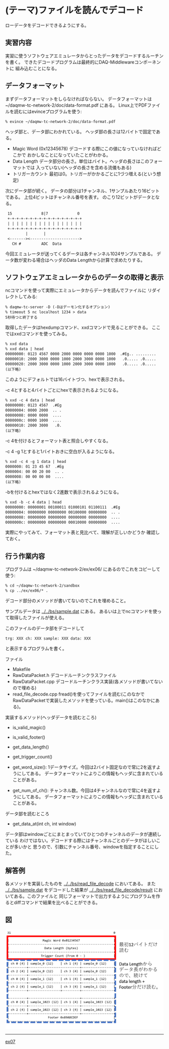 (テーマ)ファイルを読んでデコード
================================

ローデータをデコードできるようにする。

実習内容
--------

実習に使うソフトウェアエミュレータからとったデータをデコードするルーチンを書く。
できたデコードプログラムは最終的にDAQ-Middlewareコンポーネントに
組み込むことになる。

データフォーマット
------------------

まずデータフォーマットをしらなければならない。
データフォーマットは ~/daqmw-tc-network-2/doc/data-format.pdf にある。
Linux上でPDFファイルを読むにはevinceプログラムを使う:

    % evince ~/daqmw-tc-network-2/doc/data-format.pdf

ヘッダ部と、データ部にわかれている。
ヘッダ部の長さは12バイトで固定である。

- Magic Word (0x12345678) デコードする際にこの値になっていなければどこかで
おかしなことになっていたことがわかる。
- Data Length データ部分の長さ。単位はバイト。ヘッダの長さはこのフォーマットでは
入っていない(ヘッダの長さを含める流儀もある)
- トリガーカウント 最初は0。トリガーがかかるごとに1づつ増える(という想定)

次にデータ部が続く。
データの部分は1チャンネル、1サンプルあたり16ビットである。
上位4ビットはチャンネル番号を表す。
のこり12ビットがデータとなる。

     15             8|7             0
     +-+-+-+-+-+-+-+-+-+-+-+-+-+-+-+-+
     | | | | | | | | | | | | | | | | |
     +-+-+-+-+-+-+-+-+-+-+-+-+-+-+-+-+
             |       |
     <-------><---------------------->
       CH #         ADC  Data

今回エミュレータが送ってくるデータは各チャンネル1024サンプルである。
データ数が変わる場合はヘッダのData Lengthから計算で求めたりする。

ソフトウェアエミュレータからのデータの取得と表示
------------------------------------------------

ncコマンドを使って実際にエミュレータからデータを読んでファイルに
リダイレクトしてみる:

    % daqmw-tc-server -D (-Dはデーモン化するオプション)
    % timeout 5 nc localhost 1234 > data
    5秒待つと終了する

取得したデータはhexdumpコマンド、xxdコマンドで見ることができる。
ここではxxdコマンドを使ってみる。

    % xxd data
    % xxd data | head
    00000000: 0123 4567 0000 2000 0000 0000 0000 1000  .#Eg.. .........
    00000010: 2000 3000 0000 1000 2000 3000 0000 1000   .0..... .0.....
    00000020: 2000 3000 0000 1000 2000 3000 0000 1000   .0..... .0.....
    (以下略)

このようにデフォルトでは16バイトづつ、hexで表示される。

-c 4とすると4バイトごとにhexで表示されるようになる。

    % xxd -c 4 data | head
    00000000: 0123 4567  .#Eg
    00000004: 0000 2000  .. .
    00000008: 0000 0000  ....
    0000000c: 0000 1000  ....
    00000010: 2000 3000   .0.
    (以下略)

-c 4を付けるとフォーマット表と照合しやすくなる。

-c 4 -g 1とすると1バイトおきに空白が入るようになる。

    % xxd -c 4 -g 1 data | head
    0000000: 01 23 45 67  .#Eg
    0000004: 00 00 20 00  .. .
    0000008: 00 00 00 00  ....
    (以下略)

-bを付けるとhexではなく2進数で表示されるようになる。

    % xxd -b -c 4 data | head
    00000000: 00000001 00100011 01000101 01100111  .#Eg
    00000004: 00000000 00000000 00100000 00000000  .. .
    00000008: 00000000 00000000 00000000 00000000  ....
    0000000c: 00000000 00000000 00010000 00000000  ....

実際にやってみて、フォーマット表と見比べて、理解が正しいかどうか
確認しておく。


行う作業内容
------------

プログラムは ~/daqmw-tc-network-2/ex/ex06/ にあるのでこれをコピーして
使う:

    % cd ~/daqmw-tc-network-2/sandbox
    % cp ../ex/ex06/* .

デコード部分のメソッドが書いてないのでこれを埋めること。

サンプルデータは [../../bs/sample.dat](../../bs/sample.dat) にある。
あるいは上でncコマンドを使って取得したファイルが使える。

このファイルのデータ部をデコードして

    trg: XXX ch: XXX sample: XXX data: XXX

と表示するプログラムを書く。

ファイル

* Makefile
* RawDataPacket.h     デコードルーチンクラスファイル
* RawDataPacket.cpp   デコードルーチンクラス実装(各メソッドが書いてないので埋める)
* read_file_decode.cpp fread()を使ってファイルを読む(このなかでRawDataPacketで実装したメソッドを使っている。main()はこのなかにある)。

実装するメソッド(ヘッダデータを読むところ)

* is_valid_magic()
* is_valid_footer()
* get_data_length()
* get_trigger_count()

* get_word_size(): 1データサイズ。今回は2バイト固定なので常に2を返すようにしてある。
データフォーマットによりこの情報もヘッダに含まれていることがある。
* get_num_of_ch(): チャンネル数。今回は4チャンネルなので常に4を返すようにしてある。
データフォーマットによりこの情報もヘッダに含まれていることがある。

データ部を読むところ

* get_data_at(int ch, int window)

データ部はwindowごとにまとまっていてひとつのチャンネルのデータが連続している
わけではない。デコードする際にはチャンネルごとのデータがほしいことが多いかと
思うので、引数にチャンネル番号、windowを指定することにした。

解答例
------

各メソッドを実装したものを [../../bs/read_file_decode](../../bs/read_file_decode/) においてある。
また [../../bs/sample.dat](../../bs/sample.dat) をデコードした結果が
[../../bs/read_file_decode/result](../../bs/read_file_decode/result) においてある。このファイルと
同じフォーマットで出力するようにプログラムを作るとdiffコマンドで結果を比べることができる。

図
--------

![read-data.png](read-data.png)

---

[ex07](../ex07/)
